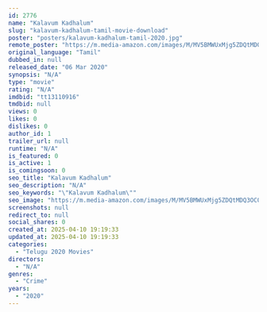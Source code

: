 ```yaml
---
id: 2776
name: "Kalavum Kadhalum"
slug: "kalavum-kadhalum-tamil-movie-download"
poster: "posters/kalavum-kadhalum-tamil-2020.jpg"
remote_poster: "https://m.media-amazon.com/images/M/MV5BMWUxMjg5ZDQtMDQ3OC00ZDVjLWExODAtOTQyMTcwZWE5NDE2XkEyXkFqcGdeQXVyMTIzNTUyOTAx._V1_SX300.jpg"
original_language: "Tamil"
dubbed_in: null
released_date: "06 Mar 2020"
synopsis: "N/A"
type: "movie"
rating: "N/A"
imdbid: "tt13110916"
tmdbid: null
views: 0
likes: 0
dislikes: 0
author_id: 1
trailer_url: null
runtime: "N/A"
is_featured: 0
is_active: 1
is_comingsoon: 0
seo_title: "Kalavum Kadhalum"
seo_description: "N/A"
seo_keywords: "\"Kalavum Kadhalum\""
seo_image: "https://m.media-amazon.com/images/M/MV5BMWUxMjg5ZDQtMDQ3OC00ZDVjLWExODAtOTQyMTcwZWE5NDE2XkEyXkFqcGdeQXVyMTIzNTUyOTAx._V1_SX300.jpg"
screenshots: null
redirect_to: null
social_shares: 0
created_at: 2025-04-10 19:19:33
updated_at: 2025-04-10 19:19:33
categories:
  - "Telugu 2020 Movies"
directors:
  - "N/A"
genres:
  - "Crime"
years:
  - "2020"
---
```

